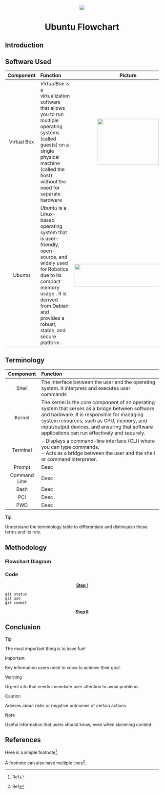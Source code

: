 <p align="center">
  <img src="https://s-m.com.sa/ar/images/logo.png" />

<h1 align="center"; color="blue">Ubuntu Flowchart</h1>

## **Introduction**



## **Software Used**
| Component | Function | Picture |
| :---:        |     :---     |          :---: |
| Virtual Box   | *_VirtualBox_* is a virtualization software that allows you to run multiple operating systems (called guests) on a single physical machine (called the host) without the need for separate hardware    | <img src="https://upload.wikimedia.org/wikipedia/commons/thumb/f/ff/VirtualBox_2024_Logo.svg/1200px-VirtualBox_2024_Logo.svg.png" width="200" height="150"/>    |
| Ubuntu    | *_Ubuntu_* is a Linux-based operating system that is user-friendly, open-source, and widely used for Robotics due to its compact memory usage . It is derived from Debian and provides a robust, stable, and secure platform.       | <img src="https://linuxiac.b-cdn.net/wp-content/uploads/2022/03/ubuntu-logo.png" width="350" height="75" />     |

## **Terminology**
| Component | Function |
| :---:        |     :---      | 
| Shell   | The interface between the user and the operating system. It interprets and executes user commands     | 
| Kernel    | The kernel is the core component of an operating system that serves as a bridge between software and hardware. It is responsible for managing system resources, such as CPU, memory, and input/output devices, and ensuring that software applications can run effectively and securely.       | 
| Terminal   | - Displays a command-line interface (CLI) where you can type commands. <br/> - Acts as a bridge between the user and the shell or command interpreter.     | 
| Prompt    | Desc       | 
| Command Line   | Desc     | 
| Bash    | Desc       | 
| PCI   | Desc     | 
| PWD    | Desc       | 

> [!TIP]
> Understand the terminology table to differentiate and distinquish those terms and its role.


## **Methodology**
### Flowchart Diagram
<p align="center" >

</p>


### Code
<p align="center" >
  <ins> <b> Step I </b> </ins>
</p>

  ```
git status
git add
git commit
```
<p align="center" >
  <ins> <b> Step II </b> </ins>
</p>


## **Conclusion**
> [!TIP]
> The most important thing is to have fun!

> [!IMPORTANT]
> Key information users need to know to achieve their goal.

> [!WARNING]
> Urgent info that needs immediate user attention to avoid problems.

> [!CAUTION]
> Advises about risks or negative outcomes of certain actions.

> [!NOTE]
> Useful information that users should know, even when skimming content.

## **References**
Here is a simple footnote[^1].

A footnote can also have multiple lines[^2].

[^1]: Ref

[^2]: Ref






